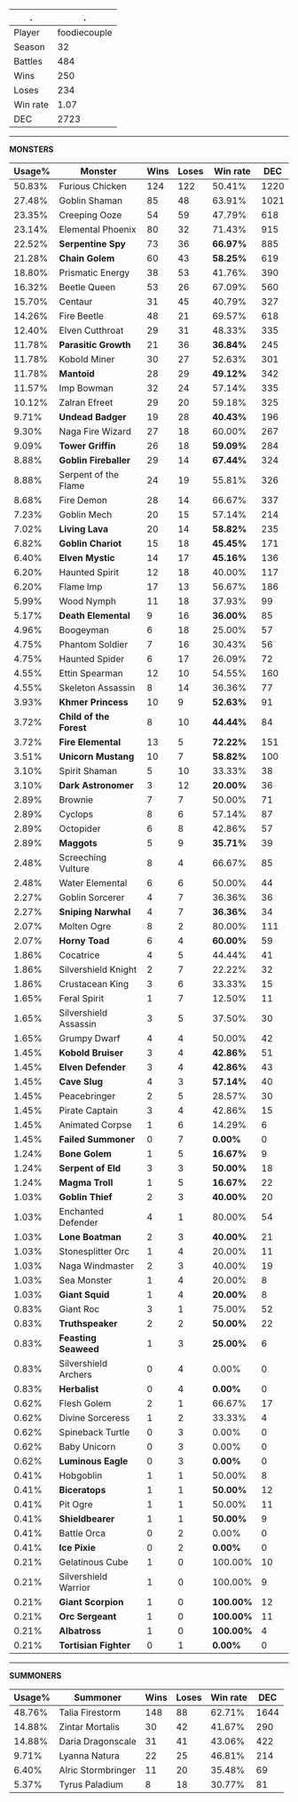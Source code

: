 .|.
|-|-
Player|foodiecouple
Season|32
Battles|484
Wins|250
Loses|234
Win rate|1.07
DEC|2723

---
**MONSTERS**

Usage%|Monster|Wins|Loses|Win rate|DEC|
-|-|-|-|-|-|
50.83%|Furious Chicken|124|122|50.41%|1220|
27.48%|Goblin Shaman|85|48|63.91%|1021|
23.35%|Creeping Ooze|54|59|47.79%|618|
23.14%|Elemental Phoenix|80|32|71.43%|915|
22.52%|**Serpentine Spy**|73|36|**66.97%**|885|
21.28%|**Chain Golem**|60|43|**58.25%**|619|
18.80%|Prismatic Energy|38|53|41.76%|390|
16.32%|Beetle Queen|53|26|67.09%|560|
15.70%|Centaur|31|45|40.79%|327|
14.26%|Fire Beetle|48|21|69.57%|618|
12.40%|Elven Cutthroat|29|31|48.33%|335|
11.78%|**Parasitic Growth**|21|36|**36.84%**|245|
11.78%|Kobold Miner|30|27|52.63%|301|
11.78%|**Mantoid**|28|29|**49.12%**|342|
11.57%|Imp Bowman|32|24|57.14%|335|
10.12%|Zalran Efreet|29|20|59.18%|325|
9.71%|**Undead Badger**|19|28|**40.43%**|196|
9.30%|Naga Fire Wizard|27|18|60.00%|267|
9.09%|**Tower Griffin**|26|18|**59.09%**|284|
8.88%|**Goblin Fireballer**|29|14|**67.44%**|324|
8.88%|Serpent of the Flame|24|19|55.81%|326|
8.68%|Fire Demon|28|14|66.67%|337|
7.23%|Goblin Mech|20|15|57.14%|214|
7.02%|**Living Lava**|20|14|**58.82%**|235|
6.82%|**Goblin Chariot**|15|18|**45.45%**|171|
6.40%|**Elven Mystic**|14|17|**45.16%**|136|
6.20%|Haunted Spirit|12|18|40.00%|117|
6.20%|Flame Imp|17|13|56.67%|186|
5.99%|Wood Nymph|11|18|37.93%|99|
5.17%|**Death Elemental**|9|16|**36.00%**|85|
4.96%|Boogeyman|6|18|25.00%|57|
4.75%|Phantom Soldier|7|16|30.43%|56|
4.75%|Haunted Spider|6|17|26.09%|72|
4.55%|Ettin Spearman|12|10|54.55%|160|
4.55%|Skeleton Assassin|8|14|36.36%|77|
3.93%|**Khmer Princess**|10|9|**52.63%**|91|
3.72%|**Child of the Forest**|8|10|**44.44%**|84|
3.72%|**Fire Elemental**|13|5|**72.22%**|151|
3.51%|**Unicorn Mustang**|10|7|**58.82%**|100|
3.10%|Spirit Shaman|5|10|33.33%|38|
3.10%|**Dark Astronomer**|3|12|**20.00%**|36|
2.89%|Brownie|7|7|50.00%|71|
2.89%|Cyclops|8|6|57.14%|87|
2.89%|Octopider|6|8|42.86%|57|
2.89%|**Maggots**|5|9|**35.71%**|39|
2.48%|Screeching Vulture|8|4|66.67%|85|
2.48%|Water Elemental|6|6|50.00%|44|
2.27%|Goblin Sorcerer|4|7|36.36%|36|
2.27%|**Sniping Narwhal**|4|7|**36.36%**|34|
2.07%|Molten Ogre|8|2|80.00%|111|
2.07%|**Horny Toad**|6|4|**60.00%**|59|
1.86%|Cocatrice|4|5|44.44%|41|
1.86%|Silvershield Knight|2|7|22.22%|32|
1.86%|Crustacean King|3|6|33.33%|15|
1.65%|Feral Spirit|1|7|12.50%|11|
1.65%|Silvershield Assassin|3|5|37.50%|30|
1.65%|Grumpy Dwarf|4|4|50.00%|42|
1.45%|**Kobold Bruiser**|3|4|**42.86%**|51|
1.45%|**Elven Defender**|3|4|**42.86%**|43|
1.45%|**Cave Slug**|4|3|**57.14%**|40|
1.45%|Peacebringer|2|5|28.57%|30|
1.45%|Pirate Captain|3|4|42.86%|15|
1.45%|Animated Corpse|1|6|14.29%|6|
1.45%|**Failed Summoner**|0|7|**0.00%**|0|
1.24%|**Bone Golem**|1|5|**16.67%**|9|
1.24%|**Serpent of Eld**|3|3|**50.00%**|18|
1.24%|**Magma Troll**|1|5|**16.67%**|22|
1.03%|**Goblin Thief**|2|3|**40.00%**|20|
1.03%|Enchanted Defender|4|1|80.00%|54|
1.03%|**Lone Boatman**|2|3|**40.00%**|21|
1.03%|Stonesplitter Orc|1|4|20.00%|11|
1.03%|Naga Windmaster|2|3|40.00%|19|
1.03%|Sea Monster|1|4|20.00%|8|
1.03%|**Giant Squid**|1|4|**20.00%**|8|
0.83%|Giant Roc|3|1|75.00%|52|
0.83%|**Truthspeaker**|2|2|**50.00%**|22|
0.83%|**Feasting Seaweed**|1|3|**25.00%**|6|
0.83%|Silvershield Archers|0|4|0.00%|0|
0.83%|**Herbalist**|0|4|**0.00%**|0|
0.62%|Flesh Golem|2|1|66.67%|17|
0.62%|Divine Sorceress|1|2|33.33%|4|
0.62%|Spineback Turtle|0|3|0.00%|0|
0.62%|Baby Unicorn|0|3|0.00%|0|
0.62%|**Luminous Eagle**|0|3|**0.00%**|0|
0.41%|Hobgoblin|1|1|50.00%|8|
0.41%|**Biceratops**|1|1|**50.00%**|12|
0.41%|Pit Ogre|1|1|50.00%|11|
0.41%|**Shieldbearer**|1|1|**50.00%**|9|
0.41%|Battle Orca|0|2|0.00%|0|
0.41%|**Ice Pixie**|0|2|**0.00%**|0|
0.21%|Gelatinous Cube|1|0|100.00%|10|
0.21%|Silvershield Warrior|1|0|100.00%|9|
0.21%|**Giant Scorpion**|1|0|**100.00%**|12|
0.21%|**Orc Sergeant**|1|0|**100.00%**|11|
0.21%|**Albatross**|1|0|**100.00%**|4|
0.21%|**Tortisian Fighter**|0|1|**0.00%**|0|

---
**SUMMONERS**

Usage%|Summoner|Wins|Loses|Win rate|DEC|
-|-|-|-|-|-|
48.76%|Talia Firestorm|148|88|62.71%|1644|
14.88%|Zintar Mortalis|30|42|41.67%|290|
14.88%|Daria Dragonscale|31|41|43.06%|422|
9.71%|Lyanna Natura|22|25|46.81%|214|
6.40%|Alric Stormbringer|11|20|35.48%|69|
5.37%|Tyrus Paladium|8|18|30.77%|81|
